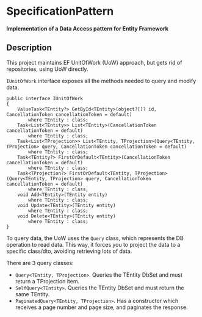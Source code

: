 # SpecificationPattern

#### Implementation of a Data Access pattern for Entity Framework


## Description
This project maintains EF UnitOfWork (UoW) approach, but gets rid of repositories, using UoW directly.

`IUnitOfWork` interface exposes all the methods needed to query and modify data.

```Csharp
public interface IUnitOfWork
{
    ValueTask<TEntity?> GetById<TEntity>(object?[]? id, CancellationToken cancellationToken = default) 
		where TEntity : class;
    Task<List<TEntity>> List<TEntity>(CancellationToken cancellationToken = default) 
		where TEntity : class;
    Task<List<TProjection>> List<TEntity, TProjection>(Query<TEntity, TProjection> query, CancellationToken cancellationToken = default) 
		where TEntity : class;
    Task<TEntity?> FirstOrDefault<TEntity>(CancellationToken cancellationToken = default)
		where TEntity : class;
    Task<TProjection?> FirstOrDefault<TEntity, TProjection>(Query<TEntity, TProjection> query, CancellationToken cancellationToken = default)
		where TEntity : class;
    void Add<TEntity>(TEntity entity)
		where TEntity : class;
    void Update<TEntity>(TEntity entity)
		where TEntity : class;
    void Delete<TEntity>(TEntity entity)
		where TEntity : class;
}
```

To query data, the UoW uses the `Query` class, which represents the DB operation to read data. This way, it forces you to project the data to a specific class/dto, avoiding retrieving lots of data.

There are 3 query classes:
* `Query<TEntity, TProjection>`. Queries the TEntity DbSet and must return a TProjection item.
* `SelfQuery<TEntity>`. Queries the TEntity DbSet and must return the same TEntity.
* `PaginatedQuery<TEntity, TProjection>`. Has a constructor which receives a page number and page size, and paginates the response.
